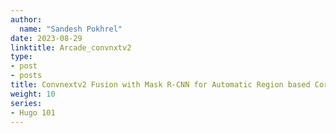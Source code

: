 ```yaml
---
author:
  name: "Sandesh Pokhrel"
date: 2023-08-29
linktitle: Arcade_convnxtv2
type:
- post
- posts
title: Convnextv2 Fusion with Mask R-CNN for Automatic Region based Coronary Artery Stenosis Detection for Disease Diagnosis (2023 arxiv. preprint)
weight: 10
series:
- Hugo 101
---
```



